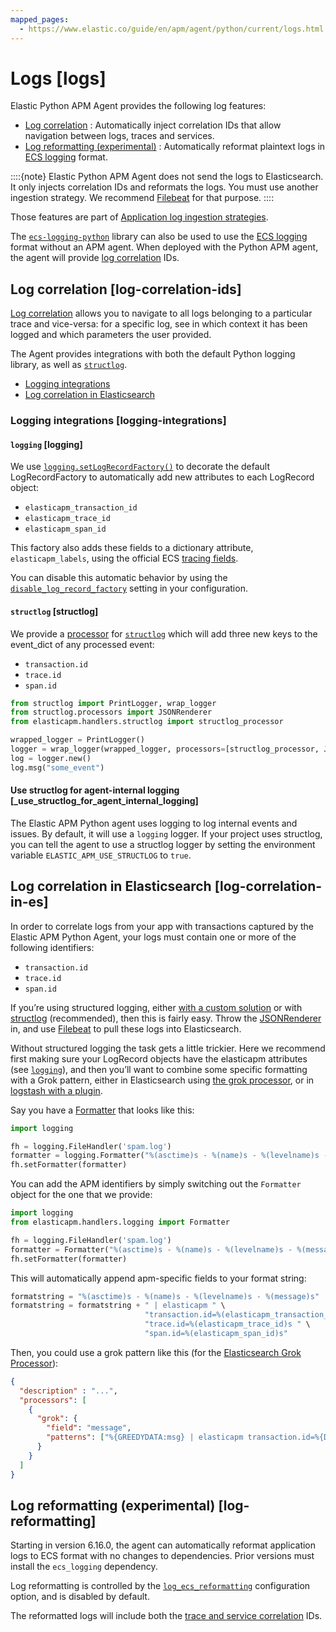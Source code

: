 ```yaml
---
mapped_pages:
  - https://www.elastic.co/guide/en/apm/agent/python/current/logs.html
---
```


# Logs [logs]

Elastic Python APM Agent provides the following log features:

* [Log correlation](#log-correlation-ids) : Automatically inject correlation IDs that allow navigation between logs, traces and services.
* [Log reformatting (experimental)](#log-reformatting) : Automatically reformat plaintext logs in [ECS logging](ecs-logging://reference/intro.md) format.

::::{note}
Elastic Python APM Agent does not send the logs to Elasticsearch. It only injects correlation IDs and reformats the logs. You must use another ingestion strategy.  We recommend [Filebeat](https://www.elastic.co/beats/filebeat) for that purpose.
::::


Those features are part of [Application log ingestion strategies](docs-content://solutions/observability/logs/stream-application-logs.md).

The [`ecs-logging-python`](ecs-logging-python://reference/index.md) library can also be used to use the [ECS logging](ecs-logging://reference/intro.md) format without an APM agent. When deployed with the Python APM agent, the agent will provide [log correlation](#log-correlation-ids) IDs.


## Log correlation [log-correlation-ids]

[Log correlation](docs-content://solutions/observability/apps/logs.md) allows you to navigate to all logs belonging to a particular trace and vice-versa: for a specific log, see in which context it has been logged and which parameters the user provided.

The Agent provides integrations with both the default Python logging library, as well as [`structlog`](http://www.structlog.org/en/stable/).

* [Logging integrations](#logging-integrations)
* [Log correlation in Elasticsearch](#log-correlation-in-es)


### Logging integrations [logging-integrations]


#### `logging` [logging]

We use [`logging.setLogRecordFactory()`](https://docs.python.org/3/library/logging.md#logging.setLogRecordFactory) to decorate the default LogRecordFactory to automatically add new attributes to each LogRecord object:

* `elasticapm_transaction_id`
* `elasticapm_trace_id`
* `elasticapm_span_id`

This factory also adds these fields to a dictionary attribute, `elasticapm_labels`, using the official ECS [tracing fields](ecs://reference/ecs-tracing.md).

You can disable this automatic behavior by using the [`disable_log_record_factory`](/reference/configuration.md#config-generic-disable-log-record-factory) setting in your configuration.


#### `structlog` [structlog]

We provide a [processor](http://www.structlog.org/en/stable/processors.md) for [`structlog`](http://www.structlog.org/en/stable/) which will add three new keys to the event_dict of any processed event:

* `transaction.id`
* `trace.id`
* `span.id`

```python
from structlog import PrintLogger, wrap_logger
from structlog.processors import JSONRenderer
from elasticapm.handlers.structlog import structlog_processor

wrapped_logger = PrintLogger()
logger = wrap_logger(wrapped_logger, processors=[structlog_processor, JSONRenderer()])
log = logger.new()
log.msg("some_event")
```


#### Use structlog for agent-internal logging [_use_structlog_for_agent_internal_logging]

The Elastic APM Python agent uses logging to log internal events and issues. By default, it will use a `logging` logger. If your project uses structlog, you can tell the agent to use a structlog logger by setting the environment variable `ELASTIC_APM_USE_STRUCTLOG` to `true`.


## Log correlation in Elasticsearch [log-correlation-in-es]

In order to correlate logs from your app with transactions captured by the Elastic APM Python Agent, your logs must contain one or more of the following identifiers:

* `transaction.id`
* `trace.id`
* `span.id`

If you’re using structured logging, either [with a custom solution](https://docs.python.org/3/howto/logging-cookbook.md#implementing-structured-logging) or with [structlog](http://www.structlog.org/en/stable/) (recommended), then this is fairly easy. Throw the [JSONRenderer](http://www.structlog.org/en/stable/api.md#structlog.processors.JSONRenderer) in, and use [Filebeat](https://www.elastic.co/blog/structured-logging-filebeat) to pull these logs into Elasticsearch.

Without structured logging the task gets a little trickier. Here we recommend first making sure your LogRecord objects have the elasticapm attributes (see [`logging`](#logging)), and then you’ll want to combine some specific formatting with a Grok pattern, either in Elasticsearch using [the grok processor](elasticsearch://reference/ingestion-tools/enrich-processor/grok-processor.md), or in [logstash with a plugin](logstash://reference/plugins-filters-grok.md).

Say you have a [Formatter](https://docs.python.org/3/library/logging.md#logging.Formatter) that looks like this:

```python
import logging

fh = logging.FileHandler('spam.log')
formatter = logging.Formatter("%(asctime)s - %(name)s - %(levelname)s - %(message)s")
fh.setFormatter(formatter)
```

You can add the APM identifiers by simply switching out the `Formatter` object for the one that we provide:

```python
import logging
from elasticapm.handlers.logging import Formatter

fh = logging.FileHandler('spam.log')
formatter = Formatter("%(asctime)s - %(name)s - %(levelname)s - %(message)s")
fh.setFormatter(formatter)
```

This will automatically append apm-specific fields to your format string:

```python
formatstring = "%(asctime)s - %(name)s - %(levelname)s - %(message)s"
formatstring = formatstring + " | elasticapm " \
                              "transaction.id=%(elasticapm_transaction_id)s " \
                              "trace.id=%(elasticapm_trace_id)s " \
                              "span.id=%(elasticapm_span_id)s"
```

Then, you could use a grok pattern like this (for the [Elasticsearch Grok Processor](elasticsearch://reference/ingestion-tools/enrich-processor/grok-processor.md)):

```json
{
  "description" : "...",
  "processors": [
    {
      "grok": {
        "field": "message",
        "patterns": ["%{GREEDYDATA:msg} | elasticapm transaction.id=%{DATA:transaction.id} trace.id=%{DATA:trace.id} span.id=%{DATA:span.id}"]
      }
    }
  ]
}
```


## Log reformatting (experimental) [log-reformatting]

Starting in version 6.16.0, the agent can automatically reformat application logs to ECS format with no changes to dependencies. Prior versions must install the `ecs_logging` dependency.

Log reformatting is controlled by the [`log_ecs_reformatting`](/reference/configuration.md#config-log_ecs_reformatting) configuration option, and is disabled by default.

The reformatted logs will include both the [trace and service correlation](#log-correlation-ids) IDs.


